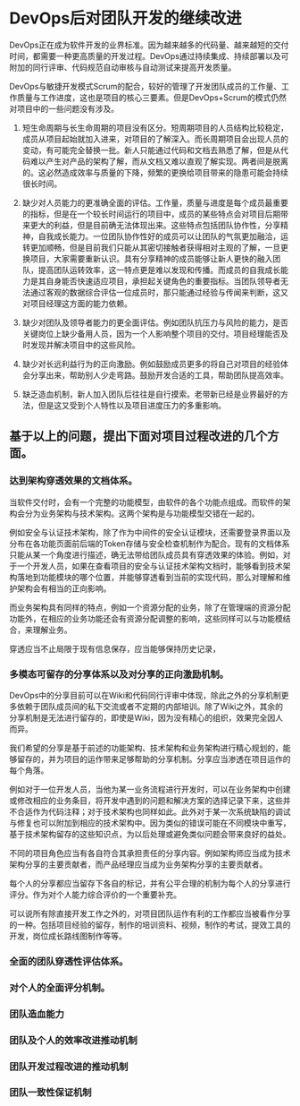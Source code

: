 # DevOps后对团队开发的继续改进

DevOps正在成为软件开发的业界标准。因为越来越多的代码量、越来越短的交付时间，都需要一种更高质量的开发过程。DevOps通过持续集成、持续部署以及可附加的同行评审、代码规范自动审核与自动测试来提高开发质量。

DevOps与敏捷开发模式Scrum的配合，较好的管理了开发团队成员的工作量、工作质量与工作进度，这也是项目的核心三要素。但是DevOps+Scrum的模式仍然对项目中的一些问题没有涉及。

1. 短生命周期与长生命周期的项目没有区分。短周期项目的人员结构比较稳定，成员从项目起始就加入进来，对项目的了解深入。而长周期项目会出现人员的变动，有可能完全替换一批。新人只能通过代码和文档去熟悉了解，但是从代码难以产生对产品的架构了解，而从文档又难以直观了解实现。两者间是脱离的。这必然造成效率与质量的下降，频繁的更换给项目带来的隐患可能会持续很长时间。

2. 缺少对人员能力的更准确全面的评估。工作量，质量与进度是每个成员最重要的指标，但是在一个较长时间运行的项目中，成员的某些特点会对项目后期带来更大的利益，但是目前确无法体现出来。这些特点包括团队协作性，分享精神，自我成长能力。一位团队协作性好的成员可以让团队的气氛更加融洽，运转更加顺畅，但是目前我们只能从其密切接触者获得相对主观的了解，一旦更换项目，大家需要重新认识。具有分享精神的成员能够让新人更快的融入团队，提高团队运转效率，这一特点更是难以发现和传播。而成员的自我成长能力是其自身能否快速适应项目，承担起关键角色的重要指标。当团队领导者无法通过客观的数据综合评估一位成员时，那只能通过经验与传闻来判断，这又对项目经理这方面的能力依赖。

3. 缺少对团队及领导者能力的更全面评估。例如团队抗压力与风险的能力，是否关键岗位上缺少备用人员，因为一个人影响整个项目的交付。项目经理能否及时发现并解决项目中的这些风险。

4. 缺少对长远利益行为的正向激励。例如鼓励成员更多的将自己对项目的经验体会分享出来，帮助别人少走弯路。鼓励开发合适的工具，帮助团队提高效率。

5. 缺乏造血机制，新人加入团队后往往是自行摸索。老带新已经是业界最好的方法，但是这又受到个人特性以及项目进度压力的多重影响。

##	基于以上的问题，提出下面对项目过程改进的几个方面。

### 达到架构穿透效果的文档体系。

当软件交付时，会有一个完整的功能模型，由软件的各个功能点组成。而软件的架构会分为业务架构与技术架构。这两个架构是与功能模型交错在一起的。

例如安全与认证技术架构，除了作为中间件的安全认证模块，还需要登录界面以及分布在各功能页面前后端的Token存储与安全检查机制作为配合。现有的文档体系只能从某一个角度进行描述，确无法带给团队成员具有穿透效果的体验。例如，对于一个开发人员，如果在查看项目的安全与认证技术架构文档时，能够看到技术架构落地到功能模块的哪个位置，并能够穿透看到当前的实现代码，那么对理解和维护架构会有相当的正向影响。

而业务架构具有同样的特点，例如一个资源分配的业务，除了在管理端的资源分配功能外，在相应的业务功能还会有资源分配调整的影响，这些同样可以与功能模结合，来理解业务。

穿透应当不止局限于现有信息保存，应当能够保持历史记录，

###	多模态可留存的分享体系以及对分享的正向激励机制。

DevOps中的分享目前可以在Wiki和代码同行评审中体现，除此之外的分享机制更多依赖于团队成员间的私下交流或者不定期的内部培训。除了Wiki之外，其余的分享机制是无法进行留存的，即使是Wiki，因为没有精心的组织，效果完全因人而异。

我们希望的分享是基于前述的功能架构、技术架构和业务架构进行精心规划的，能够留存的，并为项目的运作带来足够帮助的分享机制。分享应当渗透在项目运作的每个角落。

例如对于一位开发人员，当他为某一业务流程进行开发时，可以在业务架构中创建或修改相应的业务条目，将开发中遇到的问题和解决方案的选择记录下来，这些并不合适作为代码注释；对于技术架构也同样如此。此外对于某一次系统缺陷的调试与修复也可以附加到相应的技术架构中。因为类似的错误可能在不同模块中重写，基于技术架构留存的这些知识点，为以后处理或避免类似问题会带来良好的益处。

不同的项目角色应当有各自符合其承担责任的分享内容。例如架构师应当成为技术架构分享的主要贡献者，而产品经理应当成为业务架构分享的主要贡献者。

每个人的分享都应当留存下各自的标记，并有公平合理的机制为每个人的分享进行评分。作为对个人能力综合评价的一个重要补充。

可以说所有除直接开发工作之外的，对项目团队运作有利的工作都应当被看作分享的一种。包括项目经验的留存，制作的培训资料、视频，制作的考试，提效工具的开发，岗位成长路线图制作等等。

###	全面的团队穿透性评估体系。
###	对个人的全面评分机制。
###	团队造血能力
###	团队及个人的效率改进推动机制
###	团队开发过程改进的推动机制
###	团队一致性保证机制
